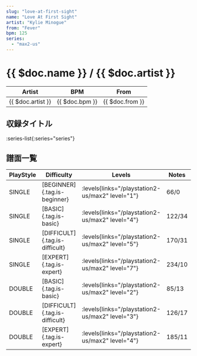 ```yaml
---
slug: "love-at-first-sight"
name: "Love At First Sight"
artist: "Kylie Minogue"
from: "Fever"
bpm: 125
series:
  - "max2-us"
---
```


# {{ $doc.name }} / {{ $doc.artist }}

|Artist|BPM|From|
|------|---|----|
|{{ $doc.artist }}|{{ $doc.bpm }}|{{ $doc.from }}|

## 収録タイトル

:series-list{:series="series"}

## 譜面一覧

|PlayStyle|Difficulty|Levels|Notes|Movie|
|---------|----------|------|-----|-----|
|SINGLE|[BEGINNER]{.tag.is-beginner}| :levels{links="/playstation2-us/max2" level="1"}|66/0||
|SINGLE|[BASIC]{.tag.is-basic}| :levels{links="/playstation2-us/max2" level="4"}|122/34||
|SINGLE|[DIFFICULT]{.tag.is-difficult}| :levels{links="/playstation2-us/max2" level="5"}|170/31||
|SINGLE|[EXPERT]{.tag.is-expert}| :levels{links="/playstation2-us/max2" level="7"}|234/10||
|DOUBLE|[BASIC]{.tag.is-basic}| :levels{links="/playstation2-us/max2" level="2"}|85/13||
|DOUBLE|[DIFFICULT]{.tag.is-difficult}| :levels{links="/playstation2-us/max2" level="3"}|126/17||
|DOUBLE|[EXPERT]{.tag.is-expert}| :levels{links="/playstation2-us/max2" level="4"}|185/11||
